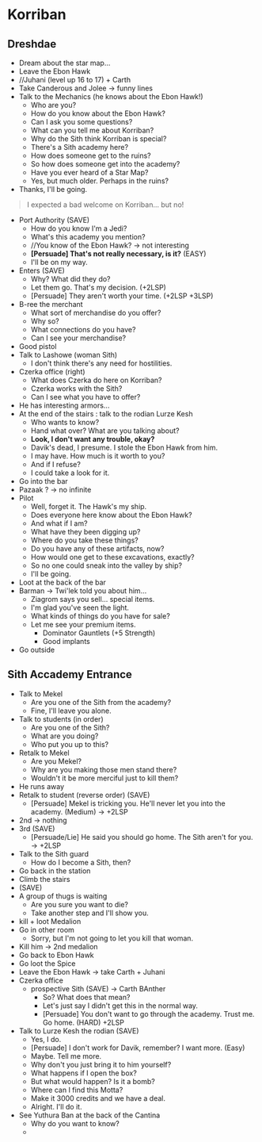# Korriban

## Dreshdae

- Dream about the star map...
- Leave the Ebon Hawk
- //Juhani (level up 16 to 17) + Carth
- Take Canderous and Jolee -> funny lines
- Talk to the Mechanics (he knows about the Ebon Hawk!)
    - Who are you?
    - How do you know about the Ebon Hawk?
    - Can I ask you some questions?
    - What can you tell me about Korriban?
    - Why do the Sith think Korriban is special?
    - There's a Sith academy here?
    - How does someone get to the ruins?
    - So how does someone get into the academy?
    - Have you ever heard of a Star Map?
    - Yes, but much older. Perhaps in the ruins?
- Thanks, I'll be going.

> I expected a bad welcome on Korriban... but no!

- Port Authority (SAVE)
    - How do you know I'm a Jedi?
    - What's this academy you mention?
    - //You know of the Ebon Hawk? -> not interesting
    - **[Persuade] That's not really necessary, is it?** (EASY)
    - I'll be on my way.
- Enters (SAVE)
    - Why? What did they do?
    - Let them go. That's my decision. (+2LSP)
    - [Persuade] They aren't worth your time. (+2LSP +3LSP)
- B-ree the merchant
    - What sort of merchandise do you offer?
    - Why so?
    - What connections do you have?
    - Can I see your merchandise?
- Good pistol
- Talk to Lashowe (woman Sith)
    - I don't think there's any need for hostilities.
- Czerka office (right)
    - What does Czerka do here on Korriban?
    - Czerka works with the Sith?
    - Can I see what you have to offer?
- He has interesting armors...
- At the end of the stairs : talk to the rodian Lurze Kesh
    - Who wants to know?
    - Hand what over? What are you talking about?
    - **Look, I don't want any trouble, okay?**
    - Davik's dead, I presume. I stole the Ebon Hawk from him.
    - I may have. How much is it worth to you?
    - And if I refuse?
    - I could take a look for it.
- Go into the bar
- Pazaak ? -> no infinite
- Pilot
    - Well, forget it. The Hawk's my ship.
    - Does everyone here know about the Ebon Hawk?
    - And what if I am?
    - What have they been digging up?
    - Where do you take these things?
    - Do you have any of these artifacts, now?
    - How would one get to these excavations, exactly?
    - So no one could sneak into the valley by ship?
    - I'll be going.
- Loot at the back of the bar
- Barman -> Twi'lek told you about him...
    - Ziagrom says you sell... special items.
    - I'm glad you've seen the light.
    - What kinds of things do you have for sale?
    - Let me see your premium items.
        - Dominator Gauntlets (+5 Strength)
        - Good implants
- Go outside


## Sith Accademy Entrance

- Talk to Mekel
    - Are you one of the Sith from the academy?
    - Fine, I'll leave you alone.
- Talk to students (in order)
    - Are you one of the Sith?
    - What are you doing?
    - Who put you up to this?
- Retalk to Mekel
    - Are you Mekel?
    - Why are you making those men stand there?
    - Wouldn't it be more merciful just to kill them?
- He runs away
- Retalk to student (reverse order) (SAVE)
    - [Persuade] Mekel is tricking you. He'll never let you into the academy. (Medium) -> +2LSP
- 2nd -> nothing
- 3rd (SAVE)
    - [Persuade/Lie] He said you should go home. The Sith aren't for you. -> +2LSP
- Talk to the Sith guard
    - How do I become a Sith, then?
- Go back in the station
- Climb the stairs
- (SAVE)
- A group of thugs is waiting
    - Are you sure you want to die?
    - Take another step and I'll show you.
- kill + loot Medalion
- Go in other room
    - Sorry, but I'm not going to let you kill that woman.
- Kill him -> 2nd medalion
- Go back to Ebon Hawk
- Go loot the Spice
- Leave the Ebon Hawk -> take Carth + Juhani
- Czerka office
    - prospective Sith (SAVE) -> Carth BAnther
        - So? What does that mean?
        - Let's just say I didn't get this in the normal way.
        - [Persuade] You don't want to go through the academy. Trust me. Go home. (HARD) +2LSP
- Talk to Lurze Kesh the rodian (SAVE)
    - Yes, I do.
    - [Persuade] I don't work for Davik, remember? I want more. (Easy)
    - Maybe. Tell me more.
    - Why don't you just bring it to him yourself?
    - What happens if I open the box?
    - But what would happen? Is it a bomb?
    - Where can I find this Motta?
    - Make it 3000 credits and we have a deal.
    - Alright. I'll do it.
- See Yuthura Ban at the back of the Cantina
    - Why do you want to know?
    - 